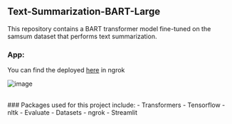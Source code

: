 ## Text-Summarization-BART-Large

This repository contains a BART transformer model fine-tuned on the samsum dataset that performs text summarization. 

### App:
You can find the deployed [here](https://1c5c-34-148-127-157.ngrok-free.app/) in ngrok

![image](https://github.com/Jeremyugo/Text-Summarization-BART-Large/assets/36512525/896bf0be-c4a8-4708-ab42-b6a7bef5da23)

<br/>
### Packages used for this project include:
- Transformers
- Tensorflow
- nltk
- Evaluate
- Datasets
- ngrok
- Streamlit
